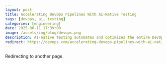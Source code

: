 ```yaml
---
layout: post
title: Accelerating DevOps Pipelines With AI-Native Testing
tags: [devops, ai, testing]
categories: [engineering]
date: 2025-06-11 17:39:00
image: /assets/img/blog/devops.png
description: AI-native testing automates and optimizes the entire DevOps pipeline, enabling rapid software delivery with high quality and reliability through generative and predictive intelligence
redirect: https://devops.com/accelerating-devops-pipelines-with-ai-native-testing/
---
```


Redirecting to another page.

